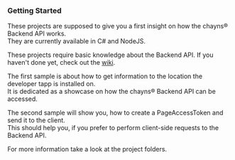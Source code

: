 ### Getting Started

These projects are supposed to give you a first insight on how the chayns® Backend API works.<br>
They are currently available in C# and NodeJS.

These projects require basic knowledge about the Backend API. If you haven't done yet, check out the [wiki](https://github.com/TobitSoftware/chayns-backend/wiki).

The first sample is about how to get information to the location the developer tapp is installed on.<br>
It is dedicated as a showcase on how the chayns® Backend API can be accessed.

The second sample will show you, how to create a PageAccessToken and send it to the client.<br>
This should help you, if you prefer to perform client-side requests to the Backend API.

For more information take a look at the project folders.

